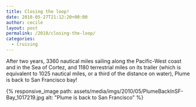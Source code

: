 ```yaml
---
title: Closing the loop!
date: 2010-05-27T21:12:20+00:00
author: cecile
layout: post
permalink: /2010/closing-the-loop/
categories:
  - Cruising
---
```

After two years, 3360 nautical miles sailing along the Pacific-West coast and in
the Sea of Cortez, and 1180 terrestrial miles on its trailer (which is
equivalent to 1025 nautical miles, or a third of the distance on water), Plume
is back to San Francisco bay!

{% responsive_image path: assets/media/imgs/2010/05/PlumeBackInSF-Bay_1017219.jpg alt: "Plume is back to San Francisco" %}
